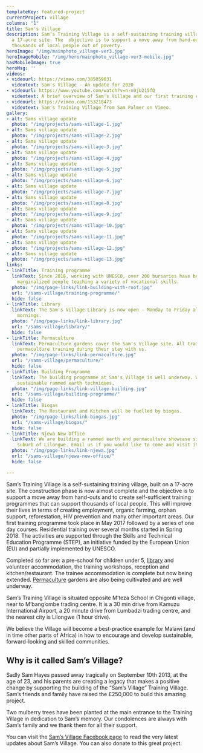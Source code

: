 ```yaml
---
templateKey: featured-project
currentProject: village
columns: "1"
title: Sam's Village
description: Sam’s Training Village is a self-sustaining training village, built on
  a 17-acre site. The  objective is to support a move away from hand-outs and to train
  thousands of local people out of poverty.
heroImage: "/img/mainphoto_village-ver3.jpg"
heroImageMobile: "/img/hero/mainphoto_village-ver3-mobile.jpg"
hasMobileImage: true
heroMsg: ''
videos:
- videourl: https://vimeo.com/385059031
  videotext: Sam's Village - An update for 2020
- videourl: https://www.youtube.com/watch?v=n-n0jU215fQ
  videotext: A brief overview of Sam's Village and our first training course for Tailors
- videourl: https://vimeo.com/153218473
  videotext: Sam's Training Village from Sam Palmer on Vimeo.
gallery:
- alt: Sams village update
  photo: "/img/projects/sams-village-1.jpg"
- alt: Sams village update
  photo: "/img/projects/sams-village-2.jpg"
- alt: Sams village update
  photo: "/img/projects/sams-village-3.jpg"
- alt: Sams village update
  photo: "/img/projects/sams-village-4.jpg"
- alt: Sams village update
  photo: "/img/projects/sams-village-5.jpg"
- alt: Sams village update
  photo: "/img/projects/sams-village-6.jpg"
- alt: Sams village update
  photo: "/img/projects/sams-village-7.jpg"
- alt: Sams village update
  photo: "/img/projects/sams-village-8.jpg"
- alt: Sams village update
  photo: "/img/projects/sams-village-9.jpg"
- alt: Sams village update
  photo: "/img/projects/sams-village-10.jpg"
- alt: Sams village update
  photo: "/img/projects/sams-village-11.jpg"
- alt: Sams village update
  photo: "/img/projects/sams-village-12.jpg"
- alt: Sams village update
  photo: "/img/projects/sams-village-13.jpg"
links:
- linkTitle: Training programme
  linkText: Since 2018, working with UNESCO, over 200 bursaries have been funded for
    marginalized people teaching a variety of vocational skills.
  photo: "/img/page-links/link-building-with-roof.jpg"
  url: "/sams-village/training-programme/"
  hide: false
- linkTitle: Library
  linkText: The Sam's Village Library is now open - Monday to Friday all day and Saturday
    mornings.
  photo: "/img/page-links/link-library.jpg"
  url: "/sams-village/library/"
  hide: false
- linkTitle: Permaculture
  linkText: Permaculture gardens cover the Sam's Village site. All trainees receive
    permaculture training during their stay with us.
  photo: "/img/page-links/link-permaculture.jpg"
  url: "/sams-village/permaculture/"
  hide: false
- linkTitle: Building Programme
  linkText: The building programme at Sam's Village is well underway. We build using
    sustainable rammed earth techniques.
  photo: "/img/page-links/link-village-building.jpg"
  url: "/sams-village/building-programme/"
  hide: false
- linkTitle: Biogas
  linkText: The Restaurant and Kitchen will be fuelled by biogas.
  photo: "/img/page-links/link-biogas.jpg"
  url: "/sams-village/biogas/"
  hide: false
- linkTitle: Njewa New Office
  linkText: We are building a rammed earth and permaculture showcase site in the Njewa
    suburb of Lilongwe. Email us if you would like to come and visit it!
  photo: "/img/page-links/link-njewa.jpg"
  url: "/sams-village/njewa-new-office/"
  hide: false

---
```

Sam’s Training Village is a self-sustaining training village, built on a 17-acre site. The construction phase is now almost complete and the objective is to support a move away from hand-outs and to create self-sufficient training programmes that can support thousands of local people. This will improve their lives in terms of creating employment, organic farming, orphan support, reforestation, HIV prevention and many other important areas. Our first training programme took place in May 2017 followed by a series of one day courses. Residential training over several months started in Spring 2018. The activities are supported through the Skills and Technical Education Programme (STEP), an initiative funded by the European Union (EU) and partially implemented by UNESCO.

Completed so far are: a pre-school for children under 5, [library](/sams-village/library/) and volunteer accommodation, the training workshops, reception and kitchen/restaurant. The trainee accommodation is complete but now being extended. [Permaculture](/sams-village/permaculture/) gardens are also being cultivated and are well underway.

Sam’s Training Village is situated opposite M’teza School in Chigonti village, near to M’bang’ombe trading centre. It is a 30 min drive from Kamuzu International Airport, a 20 minute drive from Lumbadzi trading centre, and the nearest city is Lilongwe (1 hour drive).

We believe the Village will become a best-practice example for Malawi (and in time other parts of Africa) in how to encourage and develop sustainable, forward-looking and skilled communities.

## Why is it called Sam’s Village?

Sadly Sam Hayes passed away tragically on September 10th 2013, at the age of 23, and his parents are creating a legacy that makes a positive change by supporting the building of the “Sam’s Village” Training Village. Sam’s friends and family have raised the £250,000 to build this amazing project.

Two mulberry trees have been planted at the main entrance to the Training Village in dedication to Sam’s memory. Our condolences are always with Sam’s family and we thank them for all their support.

You can visit the [Sam’s Village Facebook page](https://www.facebook.com/Sams-Village-1414840415409790/) to read the very latest updates about Sam’s Village. You can also donate to this great project.